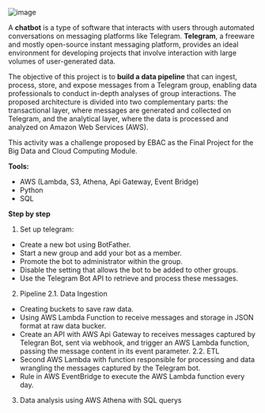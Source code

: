 ![image](https://github.com/user-attachments/assets/bfb08cbe-a6d1-4f2a-b4ec-6a30b8ee348e)

A **chatbot** is a type of software that interacts with users through automated conversations on messaging platforms like Telegram. **Telegram**, a freeware and mostly open-source instant messaging platform, provides an ideal environment for developing projects that involve interaction with large volumes of user-generated data.

The objective of this project is to **build a data pipeline** that can ingest, process, store, and expose messages from a Telegram group, enabling data professionals to conduct in-depth analyses of group interactions. The proposed architecture is divided into two complementary parts: the transactional layer, where messages are generated and collected on Telegram, and the analytical layer, where the data is processed and analyzed on Amazon Web Services (AWS).

This activity was a challenge proposed by EBAC as the Final Project for the Big Data and Cloud Computing Module.

**Tools:**
- AWS (Lambda, S3, Athena, Api Gateway, Event Bridge)
- Python
- SQL
  
**Step by step**
1. Set up telegram:
* Create a new bot using BotFather.
* Start a new group and add your bot as a member.
* Promote the bot to administrator within the group.
* Disable the setting that allows the bot to be added to other groups.
* Use the Telegram Bot API to retrieve and process these messages.
2. Pipeline
  2.1. Data Ingestion
* Creating buckets to save raw data.
* Using AWS Lambda Function to receive messages and storage in JSON format at raw data bucker.
* Create an API with AWS Api Gateway to receives messages captured by Telegran Bot, sent via webhook, and trigger an AWS Lambda function, passing the message content in its event parameter.
  2.2. ETL
* Second AWS Lambda with function responsible for processing and data wrangling the messages captured by the Telegram bot.
* Rule in AWS EventBridge to execute the AWS Lambda function every day.
3. Data analysis using AWS Athena with SQL querys

